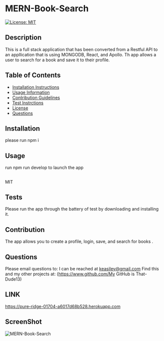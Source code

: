 
  # MERN-Book-Search
  [![License: MIT](https://img.shields.io/badge/License-MIT-yellow.svg)](https://opensource.org/licenses/MIT)

  ## Description 
  This is a full stack application that has been converted from a Restful API to an appllication that is using MONGODB, React, and Apollo. Th app allows a user to search for a book and save it to their profile.
  ## Table of Contents 
  - [Installation Instructions](#installation)
  - [Usage Information](#usage)
  - [Contribution Guidelines](#contributing)
  - [Test Instrctions](#tests)
  - [License](#license)
  - [Questions](#questions)
  
  ## Installation 
  please run npm i
  ## Usage 
  run npm run develop to launch the app
  ##
  MIT
  ## Tests 
  Please run the app through the  battery of test by downloading and installing it.
  ## Contribution 
  The app allows you to create a profile, login, save, and search for books .
  ## Questions 
  Please email questions to: I can be reached at keasiley@gmail.com
  Find this and my other projects at: (https://www.github.com/My GitHub is That-Dude13)
  ## LINK
  https://pure-ridge-01704-a6017d68b528.herokuapp.com
  ## ScreenShot
  ![MERN-Book-Search](https://github.com/That-Dude13/MERN-Book-Search/assets/117548139/0bed7b30-acad-4280-a644-01b68182dc9e)
